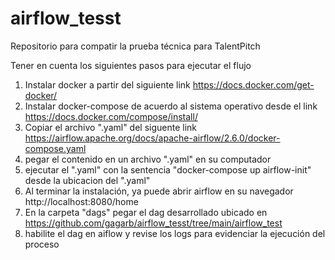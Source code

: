 # airflow_tesst
Repositorio para compatir la prueba técnica para TalentPitch

Tener en cuenta los siguientes pasos para ejecutar el flujo
1. Instalar docker a partir del siguiente link https://docs.docker.com/get-docker/
2. Instalar docker-compose de acuerdo al sistema operativo desde el link https://docs.docker.com/compose/install/
3. Copiar el archivo ".yaml" del siguente link https://airflow.apache.org/docs/apache-airflow/2.6.0/docker-compose.yaml
4. pegar el contenido en un archivo ".yaml" en su computador
5. ejecutar el ".yaml" con la sentencia "docker-compose up airflow-init" desde la ubicacion del ".yaml"
6. Al terminar la instalación, ya puede abrir airflow en su navegador http://localhost:8080/home
7. En la carpeta "dags" pegar el dag desarrollado ubicado en https://github.com/gagarb/airflow_tesst/tree/main/airflow_test
8. habilite el dag en aiflow y revise los logs para evidenciar la ejecución del proceso
